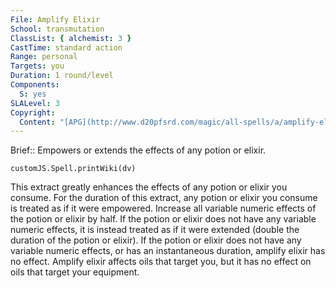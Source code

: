 ```yaml
---
File: Amplify Elixir
School: transmutation
ClassList: { alchemist: 3 }
CastTime: standard action
Range: personal
Targets: you
Duration: 1 round/level
Components:
  S: yes
SLALevel: 3
Copyright:
  Content: "[APG](http://www.d20pfsrd.com/magic/all-spells/a/amplify-elixir)"
---
```

Brief:: Empowers or extends the effects of any potion or elixir.

```dataviewjs
customJS.Spell.printWiki(dv)
```

This extract greatly enhances the effects of any potion or elixir you consume. For the duration of this extract, any potion or elixir you consume is treated as if it were empowered. Increase all variable numeric effects of the potion or elixir by half. If the potion or elixir does not have any variable numeric effects, it is instead treated as if it were extended (double the duration of the potion or elixir). If the potion or elixir does not have any variable numeric effects, or has an instantaneous duration, amplify elixir has no effect. Amplify elixir affects oils that target you, but it has no effect on oils that target your equipment.
